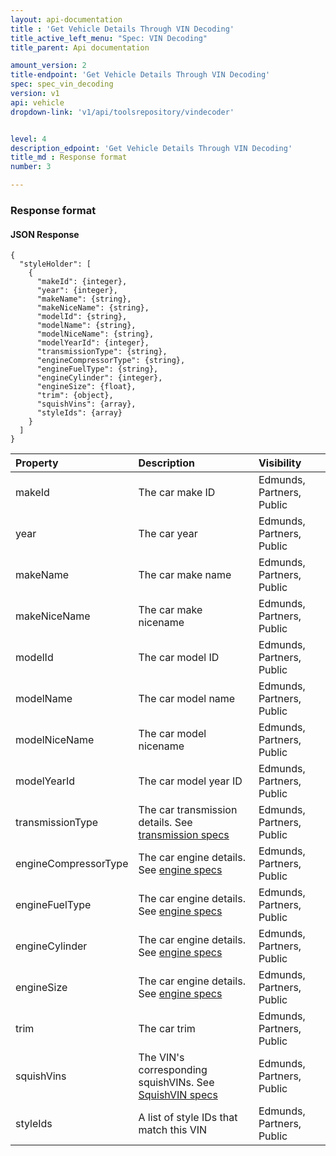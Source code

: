 ```yaml
---
layout: api-documentation
title : 'Get Vehicle Details Through VIN Decoding'
title_active_left_menu: "Spec: VIN Decoding"
title_parent: Api documentation

amount_version: 2
title-endpoint: 'Get Vehicle Details Through VIN Decoding'
spec: spec_vin_decoding
version: v1
api: vehicle
dropdown-link: 'v1/api/toolsrepository/vindecoder'


level: 4
description_edpoint: 'Get Vehicle Details Through VIN Decoding'
title_md : Response format
number: 3

---
```


### Response format

#### JSON Response

	{
	  "styleHolder": [
	    {
	      "makeId": {integer},
	      "year": {integer},
	      "makeName": {string},
	      "makeNiceName": {string},
	      "modelId": {string},
	      "modelName": {string},
	      "modelNiceName": {string},
	      "modelYearId": {integer},
	      "transmissionType": {string},
	      "engineCompressorType": {string},
	      "engineFuelType": {string},
	      "engineCylinder": {integer},
	      "engineSize": {float},
	      "trim": {object},
	      "squishVins": {array},
	      "styleIds": {array}
	    }
	  ]
	}


| Property      				| Description                         					| Visibility                |
|:------------------------------|:------------------------------------------------------|:------------------------- |
| makeId		    			| The car make ID										| Edmunds, Partners, Public |
| year		    				| The car year											| Edmunds, Partners, Public |
| makeName						| The car make name										| Edmunds, Partners, Public |
| makeNiceName	  				| The car make nicename									| Edmunds, Partners, Public |
| modelId		    			| The car model ID										| Edmunds, Partners, Public |
| modelName						| The car model name									| Edmunds, Partners, Public |
| modelNiceName	    			| The car model nicename								| Edmunds, Partners, Public |
| modelYearId	    			| The car model year ID									| Edmunds, Partners, Public |
| transmissionType			    | The car transmission details. See [transmission specs](/api-documentation/vehicle/spec_engine_and_transmission/v2/)		| Edmunds, Partners, Public |
| engineCompressorType			| The car engine details. See [engine specs](/api-documentation/vehicle/spec_engine_and_transmission/v2/)					| Edmunds, Partners, Public |
| engineFuelType			    | The car engine details. See [engine specs](/api-documentation/vehicle/spec_engine_and_transmission/v2/)					| Edmunds, Partners, Public |
| engineCylinder			    | The car engine details. See [engine specs](/api-documentation/vehicle/spec_engine_and_transmission/v2/)					| Edmunds, Partners, Public |
| engineSize			    	| The car engine details. See [engine specs](/api-documentation/vehicle/spec_engine_and_transmission/v2/)					| Edmunds, Partners, Public |
| trim			    			| The car trim																												| Edmunds, Partners, Public |
| squishVins			    	| The VIN's corresponding squishVINs. See [SquishVIN specs](/api-documentation/vehicle/spec_squishvin/v2/)					| Edmunds, Partners, Public |
| styleIds			    		| A list of style IDs that match this VIN																					| Edmunds, Partners, Public |



